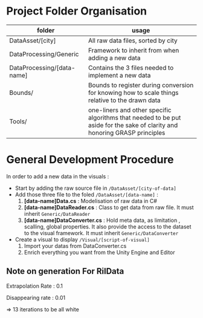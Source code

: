 ﻿# Project Folder Organisation

| folder | usage | 
| --- | --- |
| DataAsset/[city] | All raw data files, sorted by city|
| DataProcessing/Generic | Framework to inherit from when adding a new data |
| DataProcessing/[data-name] | Contains the 3 files needed to implement a new data |
| Bounds/ | Bounds to register during conversion for knowing how to scale things relative to the drawn data |
| Tools/ | one-liners and other specific algorithms that needed to be put aside for the sake of clarity and honoring GRASP principles |

# General Development Procedure

In order to add a new data in the visuals : 

- Start by adding the raw source file in ```/DataAsset/[city-of-data]```
- Add those three file to the foled ```/DataAsset/[data-name]``` :
    1. **[data-name]Data.cs** : Modelisation of raw data in C#
    2. **[data-name]DataReader.cs** : Class to get data from raw file. It must inherit ```Generic/DataReader```
    3. **[data-name]DataConverter.cs** : Hold meta data, as limitation , scalling, global properties. It also provide the access to the dataset to the visual framework. It must inherit ```Generic/DataConverter```
- Create a visual to display ```/Visual/[script-of-visual]``` 
    1. Import your datas from DataConverter.cs 
    2. Enrich everything you want from the Unity Engine and Editor


## Note on generation For RilData


Extrapolation Rate : 0.1

Disappearing rate : 0.01

=> 13 iterations to be all white